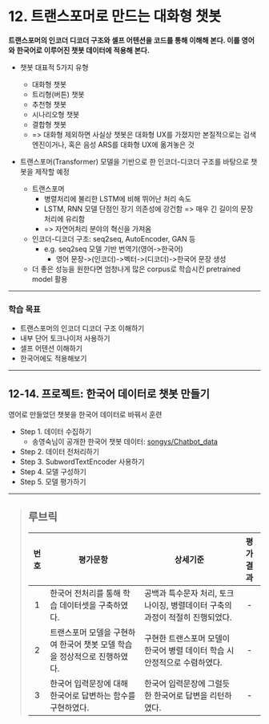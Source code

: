 # 12. 트랜스포머로 만드는 대화형 챗봇
**트랜스포머의 인코더 디코더 구조와 셀프 어텐션을 코드를 통해 이해해 본다. 이를 영어와 한국어로 이루어진 챗봇 데이터에 적용해 본다.**

- 챗봇 대표적 5가지 유형
    - 대화형 챗봇
    - 트리형(버튼) 챗봇
    - 추천형 챗봇
    - 시나리오형 챗봇
    - 결합형 챗봇
    - => 대화형 제외하면 사실상 챗봇은 대화형 UX를 가졌지만 본질적으로는 검색엔진이거나, 혹은 음성 ARS를 대화형 UX에 옮겨놓은 것

- 트랜스포머(Transformer) 모델을 기반으로 한 인코더-디코더 구조를 바탕으로 챗봇을 제작할 예정
    - 트랜스포머
        - 병렬처리에 불리한 LSTM에 비해 뛰어난 처리 속도
        - LSTM, RNN 모델 단점인 장기 의존성에 강건함 => 매우 긴 길이의 문장 처리에 유리함
        - => 자연어처리 분야의 혁신을 가져옴
    - 인코더-디코더 구조: seq2seq, AutoEncoder, GAN 등
        - e.g. seq2seq 모델 기반 번역기(영어->한국어)
            - 영어 문장->(인코더)->벡터->(디코더)->한국어 문장 생성
    - 더 좋은 성능을 원한다면 엄청나게 많은 corpus로 학습시킨 pretrained model 활용

---
### 학습 목표
- 트랜스포머의 인코더 디코더 구조 이해하기
- 내부 단어 토크나이저 사용하기
- 셀프 어텐션 이해하기
- 한국어에도 적용해보기

---
## 12-14. 프로젝트: 한국어 데이터로 챗봇 만들기
영어로 만들었던 챗봇을 한국어 데이터로 바꿔서 훈련

- Step 1. 데이터 수집하기
    - 송영숙님이 공개한 한국어 챗봇 데이터: [songys/Chatbot_data](https://github.com/songys/Chatbot_data/blob/master/ChatbotData.csv)
- Step 2. 데이터 전처리하기
- Step 3. SubwordTextEncoder 사용하기
- Step 4. 모델 구성하기
- Step 5. 모델 평가하기

---
>## **루브릭**
>|번호|평가문항|상세기준|평가결과|
>|:---:|---|---|:---:|
>|1|한국어 전처리를 통해 학습 데이터셋을 구축하였다.|공백과 특수문자 처리, 토크나이징, 병렬데이터 구축의 과정이 적절히 진행되었다.|-|
>|2|트랜스포머 모델을 구현하여 한국어 챗봇 모델 학습을 정상적으로 진행하였다.|구현한 트랜스포머 모델이 한국어 병렬 데이터 학습 시 안정적으로 수렴하였다.|-|
>|3|한국어 입력문장에 대해 한국어로 답변하는 함수를 구현하였다.|한국어 입력문장에 그럴듯한 한국어로 답변을 리턴하였다.|-|

